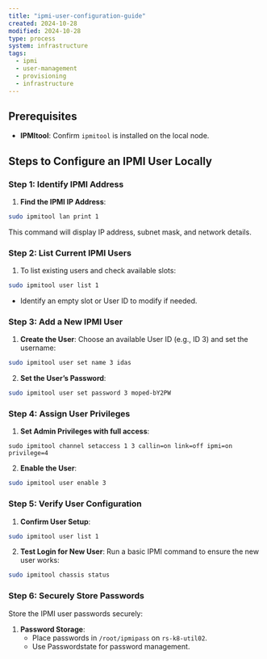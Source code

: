 ```yaml
---
title: "ipmi-user-configuration-guide"
created: 2024-10-28
modified: 2024-10-28
type: process
system: infrastructure
tags:
  - ipmi
  - user-management
  - provisioning
  - infrastructure
---
```



## Prerequisites
- **IPMItool**: Confirm `ipmitool` is installed on the local node.

## Steps to Configure an IPMI User Locally

### Step 1: Identify IPMI Address
1. **Find the IPMI IP Address**:
```bash
sudo ipmitool lan print 1
```
   This command will display IP address, subnet mask, and network details.

### Step 2: List Current IPMI Users
1. To list existing users and check available slots:
```bash
sudo ipmitool user list 1
```
   - Identify an empty slot or User ID to modify if needed.

### Step 3: Add a New IPMI User
1. **Create the User**:
   Choose an available User ID (e.g., ID 3) and set the username:
```bash
sudo ipmitool user set name 3 idas
```

2. **Set the User’s Password**:
```bash
sudo ipmitool user set password 3 moped-bY2PW
```

### Step 4: Assign User Privileges
1. **Set Admin Privileges with full access**:
```shell
sudo ipmitool channel setaccess 1 3 callin=on link=off ipmi=on privilege=4
```

2. **Enable the User**:
```bash
sudo ipmitool user enable 3
```

### Step 5: Verify User Configuration
1. **Confirm User Setup**:
```bash
sudo ipmitool user list 1
```

2. **Test Login for New User**:
   Run a basic IPMI command to ensure the new user works:
```bash
sudo ipmitool chassis status
```

### Step 6: Securely Store Passwords
Store the IPMI user passwords securely:
1. **Password Storage**:
   - Place passwords in `/root/ipmipass` on `rs-k8-util02`.
   - Use Passwordstate for password management.
